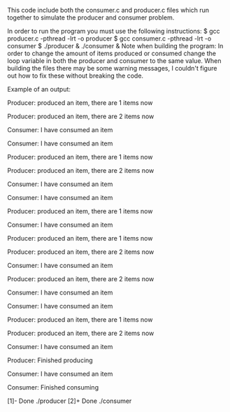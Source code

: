 This code include both the consumer.c and producer.c files which run together to simulate the producer and consumer problem. 

In order to run the program you must use the following instructions:
$ gcc producer.c -pthread -lrt -o producer
$ gcc consumer.c -pthread -lrt -o consumer
$ ./producer & ./consumer &
Note when building the program: In order to change the amount of items produced or consumed change the loop variable in both the producer and consumer to the same value. When building the files there may be some warning messages, I couldn't figure out how to fix these without breaking the code. 

Example of an output: 

Producer: produced an item, there are 1 items now

Producer: produced an item, there are 2 items now

Consumer: I have consumed an item

Consumer: I have consumed an item

Producer: produced an item, there are 1 items now

Producer: produced an item, there are 2 items now

Consumer: I have consumed an item

Consumer: I have consumed an item

Producer: produced an item, there are 1 items now

Consumer: I have consumed an item

Producer: produced an item, there are 1 items now

Producer: produced an item, there are 2 items now

Consumer: I have consumed an item

Producer: produced an item, there are 2 items now

Consumer: I have consumed an item

Consumer: I have consumed an item

Producer: produced an item, there are 1 items now

Producer: produced an item, there are 2 items now

Consumer: I have consumed an item

Producer: Finished producing

Consumer: I have consumed an item

Consumer: Finished consuming

[1]-  Done                    ./producer
[2]+  Done                    ./consumer
